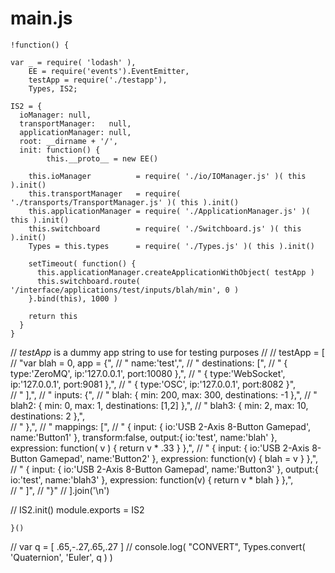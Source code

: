 main.js
=======
    !function() {
      
    var _ = require( 'lodash' ), 
        EE = require('events').EventEmitter, 
        testApp = require('./testapp'), 
        Types, IS2;

    IS2 = {
      ioManager: null,
      transportManager:   null,
      applicationManager: null,
      root: __dirname + '/',
      init: function() {
            this.__proto__ = new EE()

        this.ioManager          = require( './io/IOManager.js' )( this ).init()
        this.transportManager   = require( './transports/TransportManager.js' )( this ).init()
        this.applicationManager = require( './ApplicationManager.js' )( this ).init()
        this.switchboard        = require( './Switchboard.js' )( this ).init()
        Types = this.types      = require( './Types.js' )( this ).init()
      
        setTimeout( function() {
          this.applicationManager.createApplicationWithObject( testApp )
          this.switchboard.route( '/interface/applications/test/inputs/blah/min', 0 )
        }.bind(this), 1000 )
        
        return this
      }
    }

// *testApp* is a dummy app string to use for testing purposes
// 
//     testApp = [
//       "var blah = 0, app = {",
//       "  name:'test',",
//       "  destinations: [",
//       "    { type:'ZeroMQ', ip:'127.0.0.1', port:10080 },",
//       "    { type:'WebSocket', ip:'127.0.0.1', port:9081 },",
//       "    { type:'OSC', ip:'127.0.0.1', port:8082 }",        
//       "  ],",
//       "  inputs: {",
//       "    blah:  { min: 200, max: 300, destinations: -1 },",
//       "    blah2: { min: 0, max: 1, destinations: [1,2] },",
//       "    blah3: { min: 2, max: 10, destinations: 2 },",      
//       "  },",
//       "  mappings: [",
//       "    { input: { io:'USB 2-Axis 8-Button Gamepad', name:'Button1' }, transform:false, output:{ io:'test', name:'blah'  }, expression: function( v ) { return v * .33 } },",
//       "    { input: { io:'USB 2-Axis 8-Button Gamepad', name:'Button2' }, expression: function(v) { blah = v } },",
//       "    { input: { io:'USB 2-Axis 8-Button Gamepad', name:'Button3' }, output:{ io:'test', name:'blah3' }, expression: function(v) { return v * blah } },",      
//       "  ]",
//       "}"
//     ].join('\n')
   
//     IS2.init()
    module.exports = IS2
     
    }()
    
// var q = [ .65,-.27,.65,.27 ]
// console.log( "CONVERT", Types.convert( 'Quaternion', 'Euler', q ) )
